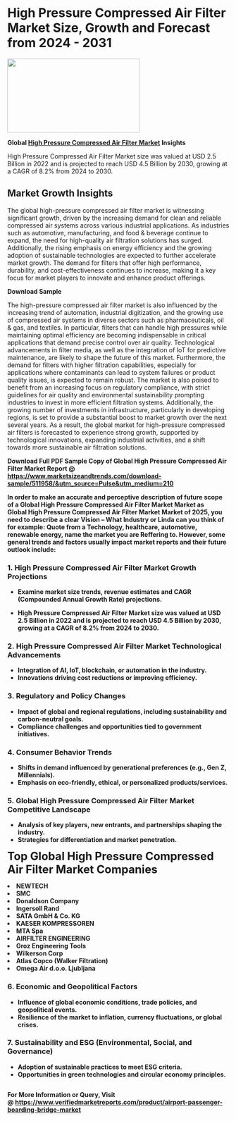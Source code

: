 <H1>High Pressure Compressed Air Filter Market Size, Growth and Forecast from 2024 - 2031</H1><img class="aligncenter size-medium wp-image-584254" src="https://thirdeyenews.in/wp-content/uploads/2024/09/Global-Market-Research-300x168.jpeg" alt="" width="300" height="168" /><p><strong>Global&nbsp;<a href="https://www.marketsizeandtrends.com/download-sample/511958/&amp;utm_source=Pulse&amp;utm_medium=210">High Pressure Compressed Air Filter Market</a> Insights</strong></p><p>High Pressure Compressed Air Filter Market size was valued at USD 2.5 Billion in 2022 and is projected to reach USD 4.5 Billion by 2030, growing at a CAGR of 8.2% from 2024 to 2030.</p><p><h2>Market Growth Insights</h2> <p>The global high-pressure compressed air filter market is witnessing significant growth, driven by the increasing demand for clean and reliable compressed air systems across various industrial applications. As industries such as automotive, manufacturing, and food & beverage continue to expand, the need for high-quality air filtration solutions has surged. Additionally, the rising emphasis on energy efficiency and the growing adoption of sustainable technologies are expected to further accelerate market growth. The demand for filters that offer high performance, durability, and cost-effectiveness continues to increase, making it a key focus for market players to innovate and enhance product offerings.</p> <p><strong>Download Sample</strong></p> <p>The high-pressure compressed air filter market is also influenced by the increasing trend of automation, industrial digitization, and the growing use of compressed air systems in diverse sectors such as pharmaceuticals, oil & gas, and textiles. In particular, filters that can handle high pressures while maintaining optimal efficiency are becoming indispensable in critical applications that demand precise control over air quality. Technological advancements in filter media, as well as the integration of IoT for predictive maintenance, are likely to shape the future of this market. Furthermore, the demand for filters with higher filtration capabilities, especially for applications where contaminants can lead to system failures or product quality issues, is expected to remain robust. The market is also poised to benefit from an increasing focus on regulatory compliance, with strict guidelines for air quality and environmental sustainability prompting industries to invest in more efficient filtration systems. Additionally, the growing number of investments in infrastructure, particularly in developing regions, is set to provide a substantial boost to market growth over the next several years. As a result, the global market for high-pressure compressed air filters is forecasted to experience strong growth, supported by technological innovations, expanding industrial activities, and a shift towards more sustainable air filtration solutions. <p><strong></p><p><span class=""><strong>Download Full PDF Sample Copy of Global High Pressure Compressed Air Filter Market Report</strong> @ <a href="https://www.marketsizeandtrends.com/download-sample/511958/&amp;utm_source=Pulse&amp;utm_medium=210" target="_blank">https://www.marketsizeandtrends.com/download-sample/511958/&amp;utm_source=Pulse&amp;utm_medium=210</a></span></p><p>In order to make an accurate and perceptive description of future scope of a Global&nbsp;High Pressure Compressed Air Filter Market Market as Global&nbsp;High Pressure Compressed Air Filter Market Market of 2025, you need to describe a clear Vision &ndash; What Industry or Linda can you think of for example: Quote from a Technology, healthcare, automotive, renewable energy, name the market you are Reffering to. However, some general trends and factors usually impact market reports and their future outlook include:</p><h3>1.&nbsp;<strong>High Pressure Compressed Air Filter Market Growth Projections</strong></h3><ul><li>Examine market size trends, revenue estimates and CAGR (Compounded Annual Growth Rate) projections.</li><li><p>High Pressure Compressed Air Filter Market size was valued at USD 2.5 Billion in 2022 and is projected to reach USD 4.5 Billion by 2030, growing at a CAGR of 8.2% from 2024 to 2030.</p></li></ul><h3>2.&nbsp;<strong>High Pressure Compressed Air Filter Market Technological Advancements</strong></h3><ul><li>Integration of AI, IoT, blockchain, or automation in the industry.</li><li>Innovations driving cost reductions or improving efficiency.</li></ul><h3>3.&nbsp;<strong>Regulatory and Policy Changes</strong></h3><ul><li>Impact of global and regional regulations, including sustainability and carbon-neutral goals.</li><li>Compliance challenges and opportunities tied to government initiatives.</li></ul><h3>4.&nbsp;<strong>Consumer Behavior Trends</strong></h3><ul><li>Shifts in demand influenced by generational preferences (e.g., Gen Z, Millennials).</li><li>Emphasis on eco-friendly, ethical, or personalized products/services.</li></ul><h3>5.&nbsp;<strong>Global High Pressure Compressed Air Filter Market Competitive Landscape</strong></h3><ul><li>Analysis of key players, new entrants, and partnerships shaping the industry.</li><li>Strategies for differentiation and market penetration.</li></ul><p data-pm-slice="1 1 []"><span style="color: inherit; font-family: inherit; font-size: 25px;">Top Global High Pressure Compressed Air Filter Market Companies</span></p><div class="" data-test-id=""><p><li>NEWTECH</li><li> SMC</li><li> Donaldson Company</li><li> Ingersoll Rand</li><li> SATA GmbH & Co. KG</li><li> KAESER KOMPRESSOREN</li><li> MTA Spa</li><li> AIRFILTER ENGINEERING</li><li> Groz Engineering Tools</li><li> Wilkerson Corp</li><li> Atlas Copco (Walker Filtration)</li><li> Omega Air d.o.o. Ljubljana</li></p></div><h3>6.&nbsp;<strong>Economic and Geopolitical Factors</strong></h3><ul><li>Influence of global economic conditions, trade policies, and geopolitical events.</li><li>Resilience of the market to inflation, currency fluctuations, or global crises.</li></ul><h3>7.&nbsp;<strong>Sustainability and ESG (Environmental, Social, and Governance)</strong></h3><ul><li>Adoption of sustainable practices to meet ESG criteria.</li><li>Opportunities in green technologies and circular economy principles.</li></ul><h2><strong style="font-size: 14px;">For More Information or Query, Visit @&nbsp;</strong><a style="background-color: #ffffff; font-size: 14px;" href="https://www.marketsizeandtrends.com/report/high-pressure-compressed-air-filter-market/" target="_blank">https://www.verifiedmarketreports.com/product/airport-passenger-boarding-bridge-market</a></h2>
